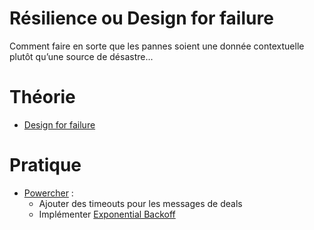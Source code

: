 # Résilience ou Design for failure
Comment faire en sorte que les pannes soient une donnée contextuelle plutôt qu’une source
de désastre...

# Théorie
- [Design for failure](../supports/design4failure.md)

# Pratique
- [Powercher](https://github.com/ETML-INF/powercher) : 
  - Ajouter des timeouts pour les messages de deals
  - Implémenter [Exponential Backoff](../supports/design4failure.md#exponential-backoff-pour-retryjitter)